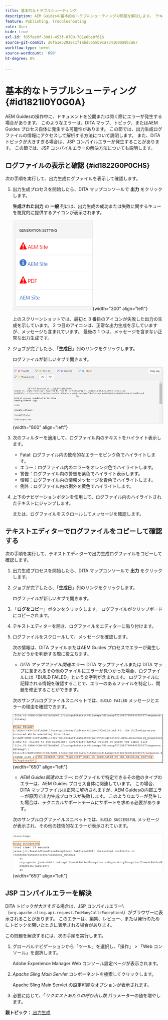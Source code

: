 ```yaml
---
title: 基本的なトラブルシューティング
description: AEM Guidesの基本的なトラブルシューティングの問題を解決します。 テキストエディターでログファイルを表示、コピー、確認し、JSP コンパイルエラーを解決する方法について説明します。
feature: Publishing, Troubleshooting
role: User
hide: true
exl-id: f85fee0f-30d1-453f-8700-781e0be8f616
source-git-commit: 26fa1e52920c1f1abd5655b9ca7341600a9bca67
workflow-type: tm+mt
source-wordcount: '690'
ht-degree: 0%

---
```


# 基本的なトラブルシューティング {#id1821I0Y0G0A}

AEM Guidesの操作中に、ドキュメントを公開または開く際にエラーが発生する場合があります。 このようなエラーは、DITA マップ、トピック、またはAEM Guides プロセス自体に発生する可能性があります。 この節では、出力生成ログファイルの情報にアクセスして解析する方法について説明します。 また、DITA トピックが大きすぎる場合は、JSP コンパイルエラーが発生することがあります。 この節では、JSP コンパイルエラーの解決方法についても説明します。

## ログファイルの表示と確認 {#id1822G0P0CHS}

次の手順を実行して、出力生成ログファイルを表示して確認します。

1. 出力生成プロセスを開始したら、DITA マップコンソールで **出力** をクリックします。

   **生成された出力** の **一般** 列には、出力生成の成功または失敗に関するキューを視覚的に提供するアイコンが表示されます。

   ![](images/output-general-settings.png){width="300" align="left"}

   上のスクリーンショットでは、最初と 3 番目のアイコンが失敗した出力の生成を示しています。 2 つ目のアイコンは、正常な出力生成を示していますが、メッセージも含まれています。 最後の 1 つは、メッセージを含まない正常な出力生成です。

1. ジョブが完了したら、「**生成日**」列のリンクをクリックします。

   ログファイルが新しいタブで開きます。

   ![](images/log-file.png){width="800" align="left"}

1. 次のフィルターを適用して、ログファイル内のテキストをハイライト表示します。
   - Fatal: ログファイル内の致命的なエラーをピンク色でハイライトします。
   - エラー：ログファイル内のエラーをオレンジ色でハイライトします。
   - 警告：ログファイル内の警告を紫色でハイライト表示します。
   - 情報：ログファイル内の情報メッセージを青色でハイライトします。
   - 例外：ログファイル内の例外を黄色でハイライトします。
1. 上下のナビゲーションボタンを使用して、ログファイル内のハイライトされたテキストにジャンプします。

   または、ログファイルをスクロールしてメッセージを確認します。


## テキストエディターでログファイルをコピーして確認する

次の手順を実行して、テキストエディターで出力生成ログファイルをコピーして確認します。

1. 出力生成プロセスを開始したら、DITA マップコンソールで **出力** をクリックします。

1. ジョブが完了したら、「**生成日**」列のリンクをクリックします。

   ログファイルが新しいタブで開きます。

1. 「**ログをコピー**」ボタンをクリックします。 ログファイルがクリップボードにコピーされます。
1. テキストエディターを開き、ログファイルをエディターに貼り付けます。

1. ログファイルをスクロールして、メッセージを確認します。

   次の情報は、DITA ファイルまたはAEM Guides プロセスでエラーが発生したかどうかを判断する際に役立ちます。

   - *DITA マップファイル関連エラー*: DITA マップファイルまたは DITA マップに含まれるその他のファイルにエラーが見つかった場合、ログファイルには「BUILD FAILED」という文字列が含まれます。 ログファイルに記録される情報を確認することで、エラーのあるファイルを特定し、問題を修正することができます。

   次のサンプルログファイルスニペットでは、`BUILD FAILED` メッセージとエラーの理由を確認できます。

   ![](images/dita-error-in-log-file.png){width="650" align="left"}

   - *AEM Guides関連のエラー*: ログファイルで特定できるその他のタイプのエラーは、AEM Guides プロセス自体に関連しています。 この場合、DITA マップファイルは正常に解析されますが、AEM Guidesの内部エラーが原因で出力生成プロセスが失敗します。 このようなエラーが発生した場合は、テクニカルサポートチームにサポートを求める必要があります。

   次のサンプルログファイルスニペットでは、`BUILD SUCCESSFUL` メッセージが表示され、その他の技術的なエラーが表示されています。

   ![](images/process-error-in-log-file.png){width="650" align="left"}


## JSP コンパイルエラーを解決

DITA トピックが大きすぎる場合は、JSP コンパイルエラー\（`org.apache.sling.api.request.TooManyCallsException`\）がブラウザーに表示されることがあります。 このエラーは、編集、レビュー、または発行のためにトピックを開いたときに表示される場合があります。

この問題を解決するには、次の手順を実行します。

1. グローバルナビゲーションから「ツール」を選択し、「操作」 \> 「Web コンソール」を選択します。

   Adobe Experience Manager Web コンソール設定ページが表示されます。

1. *Apache Sling Main Servlet* コンポーネントを検索してクリックします。

   Apache Sling Main Servlet の設定可能なオプションが表示されます。

1. 必要に応じて、「*リクエストあたりの呼び出し数* パラメーターの値を増やします。


**親トピック：**&#x200B;[&#x200B; 出力生成 &#x200B;](generate-output.md)
